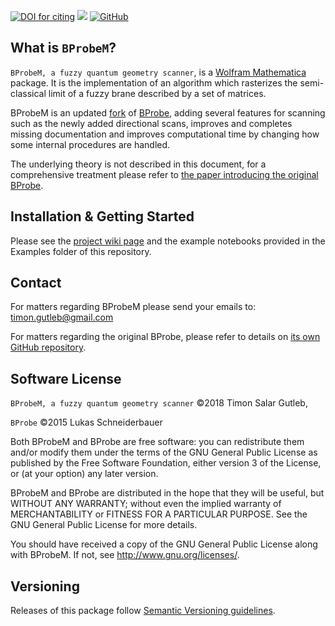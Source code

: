 [![DOI for citing](https://zenodo.org/badge/DOI/10.5281/zenodo.2616687.svg)](https://doi.org/10.5281/zenodo.2616687)
[![](https://img.shields.io/badge/docs-stable-blue.svg)](https://github.com/TSGut/BProbeM/wiki)
[![GitHub](https://img.shields.io/github/license/TSGut/BProbeM.svg)](https://github.com/TSGut/BProbeM/blob/master/LICENSE)


## What is `BProbeM`?

`BProbeM, a fuzzy quantum geometry scanner`, is a [Wolfram Mathematica](https://www.wolfram.com/mathematica/) package. It is the implementation of an algorithm which rasterizes the semi-classical limit of a fuzzy brane described by a set of matrices. 

BProbeM is an updated [fork](https://en.wikipedia.org/wiki/Fork_(software_development)) of [BProbe](https://github.com/lschneiderbauer/BProbe), adding several features for scanning such as the newly added directional scans, improves and completes missing documentation and improves computational time by changing how some internal procedures are handled.

The underlying theory is not described in this document, for a comprehensive treatment please refer to [the paper introducing the original BProbe](https://arxiv.org/abs/1601.08007).

## Installation & Getting Started

Please see the [project wiki page](https://github.com/TSGut/BProbeM/wiki/Installation-&-Getting-Started) and the example notebooks provided in the Examples folder of this repository.


## Contact

For matters regarding BProbeM please send your emails to: timon.gutleb@gmail.com

For matters regarding the original BProbe, please refer to details on [its own GitHub repository](https://github.com/lschneiderbauer/BProbe).


## Software License

`BProbeM, a fuzzy quantum geometry scanner` ©2018 Timon Salar Gutleb, 

`BProbe` ©2015 Lukas Schneiderbauer

Both BProbeM and BProbe are free software: you can redistribute them and/or modify
them under the terms of the GNU General Public License as published by
the Free Software Foundation, either version 3 of the License, or
(at your option) any later version.

BProbeM and BProbe are distributed in the hope that they will be useful,
but WITHOUT ANY WARRANTY; without even the implied warranty of
MERCHANTABILITY or FITNESS FOR A PARTICULAR PURPOSE. See the
GNU General Public License for more details.

You should have received a copy of the GNU General Public License
along with BProbeM.  If not, see <http://www.gnu.org/licenses/>.


## Versioning

Releases of this package follow [Semantic Versioning guidelines](http://semver.org/).
